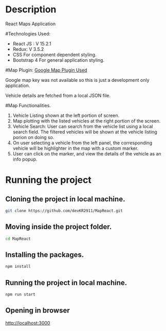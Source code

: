 # Description

React Maps Application

#Technologies Used:

- React JS : V 15.2.1
- Redux: V 3.5.2
- CSS For component dependent styling.
- Bootstrap 4 For general application styling.

#Map Plugin:
[Google Map Plugin Used](https://tomchentw.github.io/react-google-maps)

Google map key was not available so this is just a development only application.

Vehicle details are fetched from a local JSON file.

#Map Functionalities.

1. Vehicle Listing shown at the left portion of screen.
2. Map plotting with the listed vehicles at the right portion of the screen.
3. Vehicle Search: User can search from the vehicle list using a local search field. The filtered vehicles will be shown at the vehicle listing porion on doing so.
4. On user selecting a vehicle from the left panel, the corresponding vehicle will be highlighter in the map with a custom marker.
5. User can click on the marker, and view the details of the vehicle as an info popup.

# Running the project

## Cloning the project in local machine.

```bash
git clone https://github.com/devKR2911/MapReact.git
```

## Moving inside the project folder.

```bash
cd MapReact
```

## Installing the packages.

```bash
npm install
```

## Running the project in local machine.

```bash
npm run start
```

## Opening in browser

[http://localhost:3000](http://localhost:3000)
